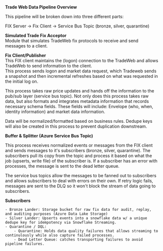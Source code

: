 **Trade Web Data Pipeline Overview**

This pipeline will be broken down into three different parts: 

FIX Server -> Fix Client -> Service Bus Topic (bronze, silver, quarantine)

**Simulated Trade Fix Acceptor**  
Module that simulates TradeWeb fix protocols to receive and send messages to a client.

**Fix Client/Publisher**  
This FIX client maintains the (logon) connection to the TradeWeb and allows TradeWeb to send information to the client.  
This process sends logon and market data request, which Tradeweb sends a snapshot and then incremental refreshes based on what was requested in the initial log on.

This process takes raw price updates and hands off the information to the pub/sub layer (service bus topic). Not only does this process takes raw data, but also formats and integrates metadata information
that records necessary schema fields. These fields will include: Envelope (who, when, identity information) and market data information.

Data will be normalized/formatted based on business rules. Dedupe keys will also be created in this process to prevent duplication downstream.

**Buffer & Splitter (Azure Service Bus Topic)**

This process receives normalized events or messages from the FIX client and sends messages to it's subscribers (bronze, silver, quarantine).
The subscribers pull its copy from the topic and process it based on what the job (upserts, write file) of the subscriber is. If a subscriber has an error with processes, the message is sent to the dead letter queue.  

The service bus topics allow the messages to be fanned out to subscribers and allows subscribers to deal with errors on their own. If retry logic fails, messages are sent to the DLQ so it won't block the stream of data going to subscribers.

**Subscribers**

    - Bronze Lander: Storage bucket for raw fix data for audit, replay, and auditing purposes (Azure Data Lake Storage)
    - Silver Lander: Upserts events into a snowflake data w/ a unique dedupe key for idempotency via Snowflake Streaming.
    - Quarantine / DQL:
        - Quarantine: Holds data quality failures that allows streaming to continulously while also capture failed processes.
        - Dead Letter Queue: catches transporting failures to avoid pipeline failures.